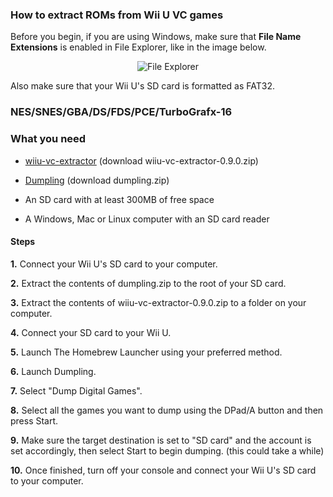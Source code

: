 ### How to extract ROMs from Wii U VC games

Before you begin, if you are using Windows, make sure that **File Name Extensions** is enabled in File Explorer, like in the image below.

<p align="center">
  <img src="https://i.imgur.com/Enayp9F.png" alt="File Explorer"/>
</p>

Also make sure that your Wii U's SD card is formatted as FAT32.

### NES/SNES/GBA/DS/FDS/PCE/TurboGrafx-16

### What you need

* [wiiu-vc-extractor](https://github.com/wheatevo/wiiu-vc-extractor/releases/tag/0.9.0) (download wiiu-vc-extractor-0.9.0.zip)

* [Dumpling](https://github.com/emiyl/dumpling/releases/tag/2.1.1) (download dumpling.zip)

* An SD card with at least 300MB of free space

* A Windows, Mac or Linux computer with an SD card reader

#### Steps

**1.** Connect your Wii U's SD card to your computer.

**2.** Extract the contents of dumpling.zip to the root of your SD card.

**3.** Extract the contents of wiiu-vc-extractor-0.9.0.zip to a folder on your computer.

**4.** Connect your SD card to your Wii U.

**5.** Launch The Homebrew Launcher using your preferred method.

**6.** Launch Dumpling.

**7.** Select "Dump Digital Games".

**8.** Select all the games you want to dump using the DPad/A button and then press Start.

**9.** Make sure the target destination is set to "SD card" and the account is set accordingly, then select Start to begin dumping. (this could take a while)

**10.** Once finished, turn off your console and connect your Wii U's SD card to your computer.

